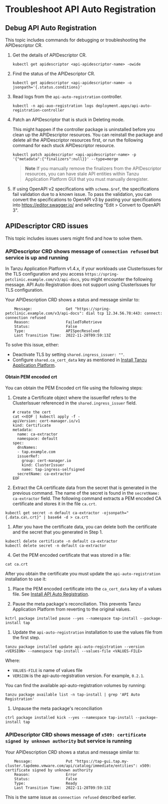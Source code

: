 # Troubleshoot API Auto Registration

## Debug API Auto Registration

This topic includes commands for debugging or troubleshooting the APIDescriptor CR.

1. Get the details of APIDescriptor CR.

    ```console
    kubectl get apidescriptor <api-apidescriptor-name> -owide
    ```

2. Find the status of the APIDescriptor CR.

    ```console
    kubectl get apidescriptor <api-apidescriptor-name> -o jsonpath='{.status.conditions}'
    ```

3. Read logs from the `api-auto-registration` controller.
   
    ```console
    kubectl -n api-auo-registration logs deployment.apps/api-auto-registration-controller
    ```

4. Patch an APIDescriptor that is stuck in Deleting mode.

   This might happen if the controller package is uninstalled before you clean up the APIDescriptor resources.
   You can reinstall the package and delete all the APIDescriptor resources first, or run the following command for each stuck APIDescriptor resource.

    ```console
    kubectl patch apidescriptor <api-apidescriptor-name> -p '{"metadata":{"finalizers":null}}' --type=merge
    ```

    >**Note** If you manually remove the finalizers from the APIDescriptor resources, you can have stale API entities within Tanzu Application Platform GUI that you must manually deregister.

5. If using OpenAPI v2 specifications with `schema.$ref`, the specifications fail validation due to a known issue.
To pass the validation, you can convert the specifications to OpenAPI v3 by pasting your specifications into https://editor.swagger.io/ and selecting "Edit > Convert to OpenAPI 3".

## APIDescriptor CRD issues

This topic includes issues users might find and how to solve them.

### APIDescriptor CRD shows message of `connection refused` but service is up and running

In Tanzu Application Platform v1.4.x, if your workloads use ClusterIssues for the TLS configuration and you access `https://spring-petclinic.example.com/v3/api-docs`,
you might encounter the following message. API Auto Registration does not support using ClusterIssues for TLS configuration.

Your APIDescription CRD shows a status and message similar to:

```console
    Message:               Get "https://spring-petclinic.example.com/v3/api-docs": dial tcp 12.34.56.78:443: connect: connection refused
    Reason:                FailedToRetrieve
    Status:                False
    Type:                  APISpecResolved
    Last Transition Time:  2022-11-28T09:59:13Z
```

To solve this issue, either:

- Deactivate TLS by setting `shared.ingress_issuer: ""`.
- Configure `shared.ca_cert_data` key as mentioned in [Install Tanzu Application Platform](../install.hbs.md).

#### <a id="obtain-pem"></a> Obtain PEM encoded crt

You can obtain the PEM Encoded crt file using the following steps:

1. Create a Certificate object where the issuerRef refers to the ClusterIssuer referenced
in the `shared.ingress_issuer` field.

    ```console
    # create the cert
    cat <<EOF | kubectl apply -f -
    apiVersion: cert-manager.io/v1
    kind: Certificate
    metadata:
      name: ca-extractor
      namespace: default
    spec:
      dnsNames:
      - tap.example.com
      issuerRef:
        group: cert-manager.io
        kind: ClusterIssuer
        name: tap-ingress-selfsigned
      secretName: ca-extractor
    EOF
    ```

1. Extract the CA certificate data from the secret that is generated in the
previous command. The name of the secret is found in the `secretName:
ca-extractor` field. The following command extracts a PEM encoded CA certificate
and stores it in the file `ca.crt`.

  ```console
  kubectl get secret -n default ca-extractor -ojsonpath="{.data.ca\.crt}" | base64 -d > ca.crt
  ```

1. After you have the certificate data, you can delete both the certificate and
   the secret that you generated in Step 1.

  ```console
  kubectl delete certificate -n default ca-extractor
  kubectl delete secret -n default ca-extractor
  ```

4. Get the PEM encoded certificate that was stored in a file:

  ```console
  cat ca.crt
  ```

After you obtain the certificate you must update the `api-auto-registration` installation to use it:
 
1. Place the PEM encoded certificate into the `ca_cert_data` key of a values file. See [Install API Auto Registration](installation.hbs.md).

2. Pause the meta package's reconciliation. This prevents Tanzu Application Platform from reverting to the original values. 

  ```console
  kctrl package installed pause --yes --namespace tap-install --package-install tap
  ```

1. Update the `api-auto-registration` installation to use the values file from the first step.

  ```console
  tanzu package installed update api-auto-registration --version <VERSION> --namespace tap-install --values-file <VALUES-FILE>
  ```

  Where:

  - `VALUES-FILE` is name of values file
  - `VERSION` is the api-auto-registration version. For example, `0.2.1`.

You can find the available api-auto-registration volumes by running:

  ```console
  tanzu package available list -n tap-install | grep 'API Auto Registration'
  ```

1. Unpause the meta package's reconciliation

  ```console
  ctrl package installed kick --yes --namespace tap-install --package-install tap
  ```

### APIDescriptor CRD shows message of `x509: certificate signed by unknown authority` but service is running

Your APIDescription CRD shows a status and message similar to:

```console
    Message:               Put "https://tap-gui.tap.my-cluster.tapdemo.vmware.com/api/catalog/immediate/entities": x509: certificate signed by unknown authority
    Reason:                Error
    Status:                False
    Type:                  Ready
    Last Transition Time:  2022-11-28T09:59:13Z
```

This is the same issue as `connection refused` described earlier.
